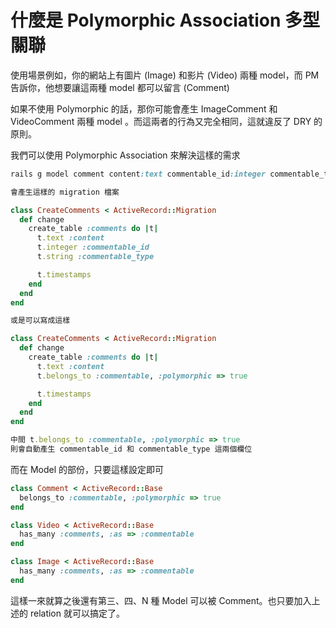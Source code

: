 # 什麼是 Polymorphic Association 多型關聯

使用場景例如，你的網站上有圖片 (Image) 和影片 (Video) 兩種 model，而 PM 告訴你，他想要讓這兩種 model 都可以留言 (Comment)

如果不使用 Polymorphic 的話，那你可能會產生 ImageComment 和 VideoComment 兩種 model 。而這兩者的行為又完全相同，這就違反了 DRY 的原則。

我們可以使用 Polymorphic Association 來解決這樣的需求

```ruby
rails g model comment content:text commentable_id:integer commentable_type

會產生這樣的 migration 檔案

class CreateComments < ActiveRecord::Migration
  def change
    create_table :comments do |t|
      t.text :content
      t.integer :commentable_id
      t.string :commentable_type

      t.timestamps
    end
  end
end

或是可以寫成這樣

class CreateComments < ActiveRecord::Migration
  def change
    create_table :comments do |t|
      t.text :content
      t.belongs_to :commentable, :polymorphic => true

      t.timestamps
    end
  end
end

中間 t.belongs_to :commentable, :polymorphic => true
則會自動產生 commentable_id 和 commentable_type 這兩個欄位
```

而在 Model 的部份，只要這樣設定即可

```ruby
class Comment < ActiveRecord::Base
  belongs_to :commentable, :polymorphic => true
end

class Video < ActiveRecord::Base
  has_many :comments, :as => :commentable
end

class Image < ActiveRecord::Base
  has_many :comments, :as => :commentable
end
```

這樣一來就算之後還有第三、四、N 種 Model 可以被 Comment。也只要加入上述的 relation 就可以搞定了。